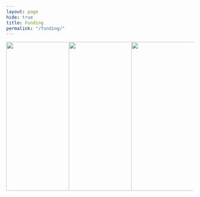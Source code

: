 ```yaml
---
layout: page
hide: true
title: Funding
permalink: "/funding/"
---
```

<div class="row" style="display: flex; align: center;">
    <div class="column" style="width: 33%;">
        <a href="https://www.bccn-berlin.de/">
            <img src="{{site.baseurl}}/assets/img/funding/Bernstein_Award_2011.jpg" style="float: left; width: 400px;">
        </a>
    </div>
    <div class="column" style="width: 33%;">
        <a href="https://www.einsteinfoundation.de/en/">
            <img src="{{site.baseurl}}/assets/img/funding/Einstein.png" style="float: left; width: 400px;">
        </a>
    </div>
    <div class="column" style="width: 33%;">
        <a href="http://www.dfg.de/en/">
            <img src="{{site.baseurl}}/assets/img/funding/dfg.jpg" style="float: right; width: 400px;">
        </a>
    </div>
</div>
